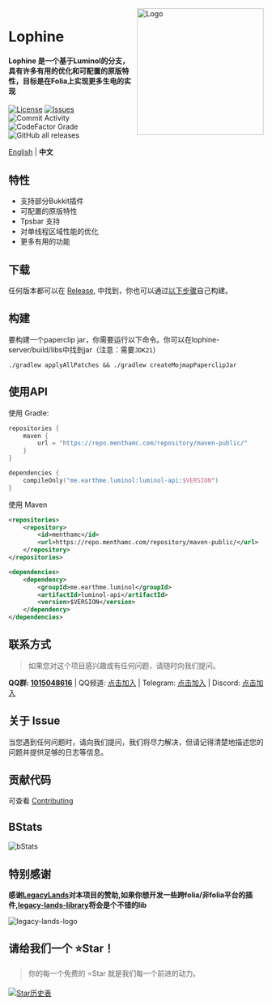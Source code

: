 <img src="public/image/lophine/lophine3.png" alt="Logo" align="right" width="250">

# Lophine

<h4>Lophine 是一个基于Luminol的分支，具有许多有用的优化和可配置的原版特性，目标是在Folia上实现更多生电的实现</h4>

[![License](https://img.shields.io/github/license/LuminolMC/Lophine?style=flat-square)](LICENSE.md)
[![Issues](https://img.shields.io/github/issues/LuminolMC/Lophine?style=flat-square)](https://github.com/LuminolMC/Lophine/issues)
![Commit Activity](https://img.shields.io/github/commit-activity/w/LuminolMC/Lophine?style=flat-square)
![CodeFactor Grade](https://img.shields.io/codefactor/grade/github/LuminolMC/Lophine?style=flat-square)
![GitHub all releases](https://img.shields.io/github/downloads/LuminolMC/Lophine/total?style=flat-square)

[English](./README_EN.md) | **中文**

## 特性

- 支持部分Bukkit插件
- 可配置的原版特性
- Tpsbar 支持
- 对单线程区域性能的优化
- 更多有用的功能

## 下载

任何版本都可以在 [Release](https://github.com/LuminolMC/Lophine/releases), 中找到，你也可以通过[以下步骤](./README.md#构建)自己构建。

## 构建

要构建一个paperclip jar，你需要运行以下命令。你可以在lophine-server/build/libs中找到jar（注意：需要`JDK21`）

 ```shell
./gradlew applyAllPatches && ./gradlew createMojmapPaperclipJar
```

## 使用API

使用 Gradle:

```kotlin
repositories {
    maven {
        url = "https://repo.menthamc.com/repository/maven-public/"
    }
}

dependencies {
    compileOnly("me.earthme.luminol:luminol-api:$VERSION")
}
 ```

使用 Maven

```xml
<repositories>
    <repository>
        <id>menthamc</id>
        <url>https://repo.menthamc.com/repository/maven-public/</url>
    </repository>
</repositories>

<dependencies>
    <dependency>
        <groupId>me.earthme.luminol</groupId>
        <artifactId>luminol-api</artifactId>
        <version>$VERSION</version>
    </dependency>
</dependencies>
```

## 联系方式

> 如果您对这个项目感兴趣或有任何问题，请随时向我们提问。

**QQ群: [1015048616](http://qm.qq.com/cgi-bin/qm/qr?_wv=1027&k=QML5kIVsniPi1PlZvnjHQT_02EHsZ5Jc&authKey=%2FTCJsZC7JFQ9sxAroPCKuYnlV57Z5fyqp36ewXZk3Sn4iJ9p4MB1JKdc%2FFcX3HOM&noverify=0&group_code=1015048616)** | QQ频道: [点击加入](https://pd.qq.com/s/eq9krf9j) | Telegram: [点击加入](https://t.me/LuminolMinecraft) | Discord: [点击加入](https://discord.gg/Qd7m3V6eDx)


## 关于 Issue

当您遇到任何问题时，请向我们提问，我们将尽力解决，但请记得清楚地描述您的问题并提供足够的日志等信息。

## 贡献代码

可查看 [Contributing](./docs/CONTRIBUTING.md)

## BStats

![bStats](https://bstats.org/signatures/server-implementation/Lophine.svg "bStats")

## 特别感谢

<b>感谢[LegacyLands](https://github.com/LegacyLands)对本项目的赞助,如果你想开发一些跨folia/非folia平台的插件,[legacy-lands-library](https://github.com/LegacyLands/legacy-lands-library/)将会是个不错的lib</b>

![legacy-lands-logo](public/image/legacy-lands-logo.png)

## 请给我们一个 ⭐Star！

> 你的每一个免费的 ⭐Star 就是我们每一个前进的动力。

<a href="https://star-history.com/#LuminolMC/Luminol&LuminolMC/LightingLuminol&LuminolMC/Lophine&Date">
  <picture>
    <source media="(prefers-color-scheme: dark)" srcset="https://api.star-history.com/svg?repos=LuminolMC/Luminol%2CLuminolMC/LightingLuminol%2CLuminolMC/Lophine&type=Date&theme=dark" />
    <source media="(prefers-color-scheme: light)" srcset="https://api.star-history.com/svg?repos=LuminolMC/Luminol%2CLuminolMC/LightingLuminol%2CLuminolMC/Lophine&type=Date" />
    <img alt="Star历史表" src="https://api.star-history.com/svg?repos=LuminolMC/Luminol%2CLuminolMC/LightingLuminol%2CLuminolMC/Lophine&type=Date" />
  </picture>
</a>
